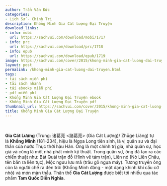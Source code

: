 ```yaml
---
author: Trần Vǎn Đức
categories:
- Lịch Sử - Chính Trị
description: Khổng Minh Gia Cát Lượng Đại Truyện
download_links:
- info: mobi
  url: https://sachvui.com/download/mobi/1717
- info: prc
  url: https://sachvui.com/download/prc/1718
- info: epub
  url: https://sachvui.com/download/epub/1719
image: https://sachvui.com/cover/2015/khong-minh-gia-cat-luong-dai-truyen.jpg
layout: post
permalink: /khong-minh-gia-cat-luong-dai-truyen.html
tags:
- tải sách miễn phí
- tải sách nhanh
- tải ebooks miễn phí
- pdf miễn phí
- Khổng Minh Gia Cát Lượng Đại Truyện ebook
- Khổng Minh Gia Cát Lượng Đại Truyện pdf
thumbnail_url: https://sachvui.com/cover/2015/khong-minh-gia-cat-luong-dai-truyen.jpg
title: Khổng Minh Gia Cát Lượng Đại Truyện
---
```


 <div class="item-desc text-justify"> <p> </p><p><strong>Gia Cát Lượng</strong> (Trung: 诸葛亮 &lt;諸葛亮&gt; (Gia Cát Lượng)/ Zhūge Liàng) tự là <strong>Khổng Minh</strong> (181–234), hiệu là Ngọa Long tiên sinh, là vị quân sư và đại thần của nước Thục thời hậu Hán. Ông là một chính trị gia, nhà quân sự, học giả và cũng là một nhà phát minh kỹ thuật. Trong quân sự, ông đã tạo ra các chiến thuật như: Bát Quái trận đồ (Hình vẽ tám trận), Liên nỏ (Nỏ Liên Châu, tên bắn ra liên tục), Mộc ngưu lưu mã (trâu gỗ ngựa máy). Tương truyền ông còn là người chế ra đèn trời (Khổng Minh đăng - một dạng khinh khí cầu cỡ nhỏ) và món màn thầu. Thân thế <strong>Gia Cát Lượng</strong> được biết tới nhiều qua tác phẩm <strong>Tam Quốc Diễn Nghĩa</strong>.</p> </div>